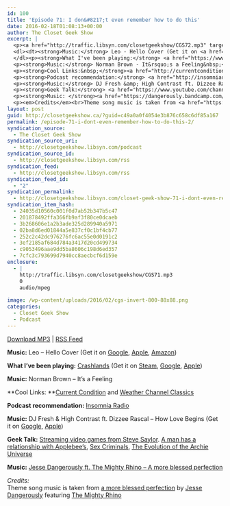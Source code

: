 ```yaml
---
id: 100
title: 'Episode 71: I don&#8217;t even remember how to do this'
date: 2016-02-18T01:08:13+00:00
author: The Closet Geek Show
excerpt: |
  <p><a href="http://traffic.libsyn.com/closetgeekshow/CGS72.mp3" target="_blank">Download MP3</a></p>
  <dl><dt><strong>Music:</strong> Leo - Hello Cover (Get it on <a href="https://www.amazon.com/gp/product/B0188MU4BQ" target="_blank">Google</a>, <a href="https://itunes.apple.com/us/album/hello-metal-cover-single/id1060953417" target="_blank">Apple</a>, <a href="https://www.amazon.com/gp/product/B0188MU4BQ?ie=UTF8&amp;*Version*=1&amp;*entries*=0" target="_blank">Amazon</a>)</dt>
  </dl><p><strong>What I've been playing:</strong> <a href="https://www.crashlands.net/" target="_blank">Crashlands</a>&nbsp;(Get it on <a href="http://store.steampowered.com/app/391730" target="_blank">Steam</a>, <a href="https://play.google.com/store/apps/details?id=com.bscotch.crashlands" target="_blank">Google</a>, <a href="https://itunes.apple.com/us/app/crashlands/id808296431" target="_blank">Apple</a>)&nbsp;</p>
  <p><strong>Music:</strong> Norman Brown - It&rsquo;s a Feeling&nbsp;</p>
  <p><strong>Cool Links:&nbsp;</strong><a href="http://currentcondition.org/" target="_blank">Current Condition</a>&nbsp;and&nbsp;<a href="http://www.twcclassics.com/" target="_blank">Weather Channel Classics</a></p>
  <p><strong>Podcast recommendation:</strong> <a href="http://insomniaradio.net/" target="_blank">Insomnia Radio</a>&nbsp;</p>
  <p><strong>Music:</strong> DJ Fresh &amp; High Contrast ft. Dizzee Rascal - How Love Begins (Get it on <a href="https://play.google.com/store/music/album/DJ_Fresh_How_Love_Begins_feat_Dizzee_Rascal_Hardco?id=Bn7de7ptgsdrf7nr42n6kzjbfra" target="_blank">Google</a>, <a href="https://itunes.apple.com/gb/album/how-love-begins-feat.-dizzee/id1057936479?i=1057936696" target="_blank">Apple</a>)</p>
  <p><strong>Geek Talk:</strong> <a href="https://www.youtube.com/channel/UCtWREyqj2spI0KiWHp09Fvg" target="_blank">Streaming video games from Steve Saylor</a>. <a href="http://www.buzzfeed.com/ryanhatesthis/a-man-has-been-having-a-hilariously-close-friendship-with-ap#.giO10GKb5" target="_blank">A man has a relationship with Applebee's</a>, <a href="https://imagecomics.com/comics/series/sex-criminals" target="_blank">Sex Criminals</a>, <a href="http://www.vulture.com/2014/07/exploring-the-alternate-dimensions-of-archie.html" target="_blank">The Evolution of the Archie Universe</a></p>
  <p><strong>Music: </strong><a href="https://dangerously.bandcamp.com/track/a-more-blessed-perfection" target="_blank">Jesse Dangerously ft. The Mighty Rhino -&nbsp;A more blessed perfection</a></p>
  <p><em>Credits</em><br>Theme song music is taken from <a href="https://dangerously.bandcamp.com/track/a-more-blessed-perfection" target="_blank">a more blessed perfection</a> by <a href="https://dangerously.bandcamp.com/" target="_blank">Jesse Dangerously</a> featuring <a href="https://themightyrhino.bandcamp.com/" target="_blank">The Mighty Rhino</a></p>
layout: post
guid: http://closetgeekshow.ca/?guid=c49a0a0f4054e3b876c658c6df85a167
permalink: /episode-71-i-dont-even-remember-how-to-do-this-2/
syndication_source:
  - The Closet Geek Show
syndication_source_uri:
  - http://closetgeekshow.libsyn.com/podcast
syndication_source_id:
  - http://closetgeekshow.libsyn.com/rss
syndication_feed:
  - http://closetgeekshow.libsyn.com/rss
syndication_feed_id:
  - "2"
syndication_permalink:
  - http://closetgeekshow.libsyn.com/closet-geek-show-71-i-dont-even-remember-how-to-do-this
syndication_item_hash:
  - 24035d10560c001f0d7ab52b347b5c47
  - 201878492ffa366fb9af3f80ce0dcaeb
  - 3b268606e1a2b3ade325d289940a5971
  - 02ba8d6ed01844a5e837cf0c1bf4cb77
  - 252c2c42dc976276fc6ac55e0d0191c2
  - 3ef2185af684d784a3417d20cd499734
  - c9053496aae9dd5ba8606c198d6ed357
  - 7cfc3c793699d7940cc8aecbcf6d159e
enclosure:
  - |
    http://traffic.libsyn.com/closetgeekshow/CGS71.mp3
    0
    audio/mpeg
    
image: /wp-content/uploads/2016/02/cgs-invert-800-88x88.png
categories:
  - Closet Geek Show
  - Podcast
---
```

[Download MP3](http://traffic.libsyn.com/closetgeekshow/CGS71.mp3) | <a href="http://closetgeekshow.libsyn.com/rss" target="_blank">RSS Feed</a>



**Music:** Leo &#8211; Hello Cover (Get it on [Google](https://www.amazon.com/gp/product/B0188MU4BQ), [Apple](https://itunes.apple.com/us/album/hello-metal-cover-single/id1060953417), [Amazon](https://www.amazon.com/gp/product/B0188MU4BQ?ie=UTF8&*Version*=1&*entries*=0))

**What I&#8217;ve been playing:** [Crashlands](https://www.crashlands.net/) (Get it on [Steam](http://store.steampowered.com/app/391730), [Google](https://play.google.com/store/apps/details?id=com.bscotch.crashlands), [Apple](https://itunes.apple.com/us/app/crashlands/id808296431))

**Music:** Norman Brown &#8211; It’s a Feeling

**Cool Links: **[Current Condition](http://currentcondition.org/) and [Weather Channel Classics](http://www.twcclassics.com/)

**Podcast recommendation:** [Insomnia Radio](http://insomniaradio.net/)

**Music:** DJ Fresh & High Contrast ft. Dizzee Rascal &#8211; How Love Begins (Get it on [Google](https://play.google.com/store/music/album/DJ_Fresh_How_Love_Begins_feat_Dizzee_Rascal_Hardco?id=Bn7de7ptgsdrf7nr42n6kzjbfra), [Apple](https://itunes.apple.com/gb/album/how-love-begins-feat.-dizzee/id1057936479?i=1057936696))

**Geek Talk:** [Streaming video games from Steve Saylor](https://www.youtube.com/channel/UCtWREyqj2spI0KiWHp09Fvg). [A man has a relationship with Applebee&#8217;s](http://www.buzzfeed.com/ryanhatesthis/a-man-has-been-having-a-hilariously-close-friendship-with-ap#.giO10GKb5), [Sex Criminals](https://imagecomics.com/comics/series/sex-criminals), [The Evolution of the Archie Universe](http://www.vulture.com/2014/07/exploring-the-alternate-dimensions-of-archie.html)

**Music:** [Jesse Dangerously ft. The Mighty Rhino &#8211; A more blessed perfection](https://dangerously.bandcamp.com/track/a-more-blessed-perfection)

_Credits:_  
Theme song music is taken from [a more blessed perfection](https://dangerously.bandcamp.com/track/a-more-blessed-perfection) by [Jesse Dangerously](https://dangerously.bandcamp.com/) featuring [The Mighty Rhino](https://themightyrhino.bandcamp.com/)